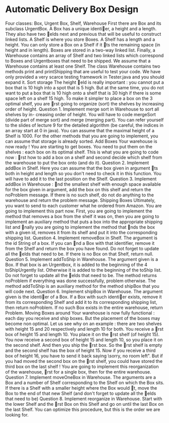 # Automatic Delivery Box Design
Four classes: Box, Urgent Box, Shelf, Warehouse
First there are Box and its subclass UrgentBox. A Box has a unique
identier, a height and a length. They also have two elds next and previous
that will be useful to construct linked lists.
A Shelf is where you store Boxes. A Shelf has a length and a height.
You can only store a Box on a Shelf if it ts the remaining space (in height
and in length). Boxes are stored in a two-way linked list.
Finally, a Warehouse contains an array of Shelf and two linked lists
which correspond to Boxes and Urgentboxes that need to be shipped. We
assume that a Warehouse contains at least one Shelf.
The class Warehouse contains two methods print and printShipping
that are useful to test your code. We have only provided a very scarce testing
framework in Tester.java and you should expand it.
Sort storage The height eld is really important : you cannot put a box
that is 10 high into a spot that is 5 high. But at the same time, you do
not want to put a box that is 10 high onto a shelf that is 30 high if there is
some space left on a shelf 15 high. To make it simpler to place a box on the
3
optimal shelf, you are rst going to organize (sort) the shelves by increasing
order of height.
Question 1. Implement merge sort in Warehouse to sort all shelves by in-
creasing order of height. You will have to code mergeSort (divide part of
merge sort) and merge (merging part). You can refer yourself to the slides of
lecture 9 for the detailed algorithm (be careful, the indices in an array start
at 0 in java). You can assume that the maximal height of a Shelf is 1000.
For the other methods that you are going to implement, you can assume
that storage is already sorted.
Add Boxes Your warehouse is now ready ! You are starting to get boxes.
You need to put them on the shelves : each box on its optimal shelf. This
is what you are going to code now : rst how to add a box on a shelf and
second decide which shelf from the warehouse to put the box onto (and do
it).
Question 2. Implement addBox in Shelf. Here you can assume that the
box given in argument ts both in height and length so you don't need to
check it in this function. You will have to add it to the last position on the
Shelf.
Question 3. Implement addBox in Warehouse : nd the smallest shelf with
enough space available for the box given in argument, add the box on this
shelf and return the noProblem message. If there is no such shelf, do not do
anything to the warehouse and return the problem message.
Shipping Boxes Ultimately, you want to send to each customer what he
ordered from Amazon. You are going to implement this part now. First, you
are going to implement the method that removes a box from the shelf it was
on, then you are going to implement an auxiliary method that puts a box
into the appropriate shipping list and nally you are going to implement the
method that nds the box with a given id, removes it from its shelf and put
it into the corresponding shipping list.
Question 4. Implement removeBox in Shelf. The argument is the id String
of a box. If you can nd a Box with that identifier, remove it from the
Shelf and return the box you have found. Do not forget to update all the
elds that need to be. If there is no Box on that Shelf, return null.
Question 5. Implement addToShip in Warehouse. The argument given is
a Box. If that box is an Urgentbox, it is added to the beginning of the
4
toShipUrgently list. Otherwise it is added to the beginning of the toShip
list. Do not forget to update all the elds that need to be. The method
returns noProblem if everything was done successfully, problem otherwise.
The method addToShip is an auxiliary method for the method shipBox
that you will code next.
Question 6. Implement shipBox in Warehouse. The argument given is
the identier of a Box. If a Box with such identier exists, remove it from
its corresponding Shelf and add it to its corresponding shipping list, then
return noProblem. If no such Box exists in the entire warehouse, return
Problem.
Moving Boxes around Your warehouse is now fully functional : each day
you receive and ship boxes. But the placement of the boxes may become non
optimal. Let us see why on an example : there are two shelves with height
15 and 20 respectively and length 10 for both. You receive a rst box of
height 15 and length 10. You place it on the rst shelf (of height 15). You
now receive a second box of height 15 and length 10, so you place it on the
second shelf. And then you ship the rst box. So the rst shelf is empty and
the second shelf has the box of height 15. Now if you receive a third box of
height 16, you have to send it back saying \sorry, no room left". But if you
had moved the second box on the rst shelf, you could have stored the third
box on the last shelf !
You are going to implement this reorganization of the warehouse, rst for
a single box, then for the entire warehouse.
Question 7. Implement moveOneBox in Warehouse. The arguments are a
Box and a number of Shelf corresponding to the Shelf on which the Box sits.
If there is a Shelf with a smaller height where the Box would t, move the
Box to the end of that new Shelf (and don't forget to update all the elds
that need to be)
Question 8. Implement reorganize in Warehouse. Start with the lower
Shelf and the rst Box on this Shelf and go on until the last Box on the last
Shelf. You can optimize this procedure, but this is the order we are looking
for.
